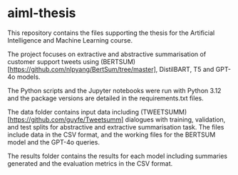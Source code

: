 # aiml-thesis

This repository contains the files supporting the thesis for the Artificial Intelligence and Machine Learning course. 

The project focuses on extractive and abstractive summarisation of customer support tweets using (BERTSUM)[https://github.com/nlpyang/BertSum/tree/master], DistilBART, T5 and GPT-4o models.

The Python scripts and the Jupyter notebooks were run with Python 3.12 and the package versions are detailed in the requirements.txt files.

The data folder contains input data including (TWEETSUMM)[https://github.com/guyfe/Tweetsumm] dialogues with training, validation, and test splits for abstractive and extractive summarisation task. The files include data in the CSV format, and the working files for the BERTSUM model and the GPT-4o queries.

The results folder contains the results for each model including summaries generated and the evaluation metrics in the CSV format.
